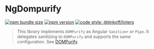 # NgDompurify

[![npm bundle size](https://img.shields.io/bundlephobia/minzip/@taiga-ui/dompurify)](https://bundlephobia.com/result?p=@taiga-ui/dompurify)
[![npm version](https://img.shields.io/npm/v/@taiga-ui/dompurify.svg?style=flat-square)](https://npmjs.com/package/@taiga-ui/dompurify)
[![code style: @tinkoff/linters](https://img.shields.io/badge/code%20style-%40tinkoff%2Flinters-blue?style=flat-square)](https://github.com/taiga-family/linters)

> This library implements `DOMPurify` as Angular `Sanitizer` or `Pipe`. It delegates sanitizing to `DOMPurify` and
> supports the same configuration. See [DOMPurify](https://github.com/cure53/DOMPurify).
